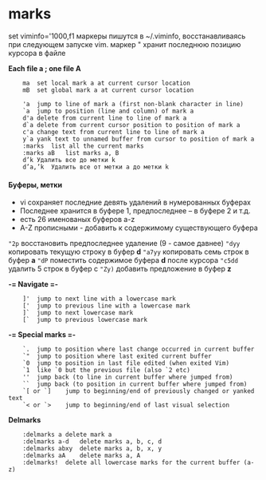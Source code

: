 marks
=====
set viminfo='1000,f1      маркеры пишутся в ~/.viminfo, восстанавливаясь при следующем запуске vim. 
маркер " хранит последнюю позицию курсора в файле

**Each file a ; one file A**

		ma	set local mark a at current cursor location
		mB	set global mark a at current cursor location
	
		'a	jump to line of mark a (first non-blank character in line)
		`a	jump to position (line and column) of mark a
		d'a	delete from current line to line of mark a
		d`a	delete from current cursor position to position of mark a
		c'a	change text from current line to line of mark a
		y`a	yank text to unnamed buffer from cursor to position of mark a
		:marks	list all the current marks
		:marks aB	list marks a, B
		d’k	Удалить все до метки k
        d’a,’k	Удалить все от метки a до метки k
        
 #### Буферы, метки
- vi сохраняет последние девять удалений в нумерованных буферах
- Последнее хранится в буфере 1, предпоследнее – в буфере 2 и т.д.
- есть 26 именованых буферов a-z
- A-Z прописными - добавить к содержимому существующего буфера

`"2p` восстановить предпоследнее удаление (9 - самое давнее)
`"dyy` копировать текущую строку в буфер **d**
`"a7yy` копировать семь строк в буфер **а**
`"dP` поместить содержимое буфера **d** после курсора
`"с5dd` удалить 5 строк в буфер с
`"Zy)` добавить предложение в буфер **z**

**-= Navigate =-**
	
		]'	jump to next line with a lowercase mark
		['	jump to previous line with a lowercase mark
		]`	jump to next lowercase mark
		[`	jump to previous lowercase mark
		
**-= Special marks =-**
	
		`.	jump to position where last change occurred in current buffer
		`"	jump to position where last exited current buffer
		`0	jump to position in last file edited (when exited Vim)
		`1	like `0 but the previous file (also `2 etc)
		''	jump back (to line in current buffer where jumped from)
		``	jump back (to position in current buffer where jumped from)
		`[ or `]	jump to beginning/end of previously changed or yanked text
		`< or `>	jump to beginning/end of last visual selection
	
**Delmarks**
	
		:delmarks a	delete mark a
		:delmarks a-d	delete marks a, b, c, d
		:delmarks abxy	delete marks a, b, x, y
		:delmarks aA	delete marks a, A
		:delmarks!	delete all lowercase marks for the current buffer (a-z)